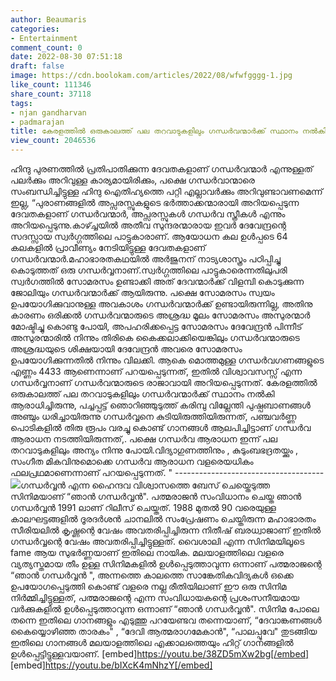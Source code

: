 ```yaml
---
author: Beaumaris
categories:
- Entertainment
comment_count: 0
date: 2022-08-30 07:51:18
draft: false
image: https://cdn.boolokam.com/articles/2022/08/wfwfgggg-1.jpg
like_count: 111346
share_count: 37118
tags:
- njan gandharvan
- padmarajan
title: കേരളത്തിൽ ഒരുകാലത്ത് പല തറവാടുകളിലും ഗന്ധർവന്മാർക്ക് സ്ഥാനം നൽകി ആരാധിച്ചിരുന്നു
view_count: 2046536
---
```


ഹിന്ദു പുരണത്തിൽ പ്രതിപാതിക്കുന്ന ദേവതകളാണ് ഗന്ധർവന്മാർ എന്നുള്ളത് പലർക്കും അറിവുള്ള കാര്യമായിരിക്കും, പക്ഷെ ഗന്ധർവാന്മാരെ സംബന്ധിച്ചിട്ടുള്ള ഹിന്ദു ഐതിഹ്യത്തെ പറ്റി എല്ലാവർക്കും അറിവുണ്ടാവണമെന്ന് ഇല്ല, “പുരാണങ്ങളിൽ അപ്സരസ്സുകളുടെ ഭർത്താക്കന്മാരായി അറിയപ്പെടുന്ന ദേവതകളാണ് ഗന്ധർവന്മാർ, അപ്സരസ്സുകൾ ഗന്ധർവ സ്ത്രീകൾ എന്നും അറിയപ്പെടുന്നു.കാഴ്ച്ചയിൽ അതീവ സുന്ദരന്മാരായ ഇവർ ദേവേന്ദ്രന്റെ സദസ്സായ സ്വർഗ്ഗത്തിലെ പാട്ടുകാരാണ്. ആയോധന കല ഉൾപ്പടെ 64 കലകളിൽ പ്രാവീണ്യം നേടിയിട്ടുള്ള ദേവതകളാണ് ഗന്ധർവന്മാർ.മഹാഭാരതകഥയിൽ അർജുനന് നാട്യശാസ്ത്രം പഠിപ്പിച്ചു കൊടുത്തത് ഒരു ഗന്ധർവ്വനാണ്.സ്വർഗ്ഗത്തിലെ പാട്ടുകാരെന്നതിലുപരി സ്വർഗത്തിൽ സോമരസം ഉണ്ടാക്കി അത് ദേവന്മാർക്ക് വിളമ്പി കൊടുക്കുന്ന ജോലിയും ഗന്ധർവന്മാർക്ക് ആയിരുന്നു. പക്ഷെ സോമരസം സ്വയം ഉപയോഗിക്കുവാനുള്ള അവകാശം ഗന്ധർവന്മാർക്ക് ഉണ്ടായിരുന്നില്ല, അതിനു കാരണം ഒരിക്കൽ ഗന്ധർവന്മാരുടെ അശ്രദ്ധ മൂലം സോമരസം അസുരന്മാർ മോഷ്ടിച്ചു കൊണ്ടു പോയി, അപഹരിക്കപ്പെട്ട സോമരസം ദേവേന്ദ്രൻ പിന്നീട് അസുരന്മാരിൽ നിന്നും തിരികെ കൈക്കലാക്കിയെങ്കിലും ഗന്ധർവന്മാരുടെ അശ്രദ്ധയുടെ ശിക്ഷയായി ദേവേന്ദ്രൻ അവരെ സോമരസം ഉപയോഗിക്കുന്നതിൽ നിന്നും വിലക്കി. ആകെ മൊത്തമുള്ള ഗന്ധർവഗണങ്ങളുടെ എണ്ണം 4433 ആണെന്നാണ് പറയപ്പെടുന്നത്, ഇതിൽ വിശ്വാവസസ്സ് എന്ന ഗന്ധർവ്വനാണ് ഗന്ധർവന്മാരുടെ രാജാവായി അറിയപ്പെടുന്നത്. കേരളത്തിൽ ഒരുകാലത്ത് പല തറവാടുകളിലും ഗന്ധർവന്മാർക്ക് സ്ഥാനം നൽകി ആരാധിച്ചിരുന്നു, പച്ചപ്പട്ട് ഞൊറിഞ്ഞുടുത്ത് കരിമ്പു വില്ലേന്തി പുഷ്പബാണങ്ങൾ അഞ്ചും ധരിച്ചായിരുന്നു ഗന്ധർവ്വനെ കുടിയിരുത്തിയിരുന്നത്, പഞ്ചവർണ്ണ പൊടികളിൽ തിരു രൂപം വരച്ചു കൊണ്ട് ഗാനങ്ങൾ ആലപിച്ചിട്ടാണ് ഗന്ധർവ ആരാധന നടത്തിയിരുന്നത്,. പക്ഷെ ഗന്ധർവ ആരാധന ഇന്ന് പല തറവാടുകളിലും അന്യം നിന്നു പോയി.വിദ്യാഗുണത്തിനും , കുടുംബഭദ്രതയ്ക്കും , സംഗീത മികവിനുമൊക്കെ ഗന്ധർവ ആരാധന വളരെയധികം ഫലപ്രഥമാണെന്നാണ് പറയപ്പെടുന്നത്. " \------------------------------------- ![](https://cdn.boolokam.com/articles/2022/08/wfwfgggg-1.jpg)ഗന്ധർവ്വൻ എന്ന ഹൈന്ദവ വിശ്വാസത്തെ ബേസ് ചെയ്തെടുത്ത സിനിമയാണ് “ഞാൻ ഗന്ധർവ്വൻ". പത്മരാജൻ സംവിധാനം ചെയ്ത ഞാൻ ഗന്ധർവ്വൻ 1991 ലാണ് റിലീസ് ചെയ്തത്. 1988 മുതൽ 90 വരെയുള്ള കാലഘട്ടങ്ങളിൽ ദൂരദർശൻ ചാനലിൽ സംപ്രേഷണം ചെയ്തിരുന്ന മഹാഭാരതം സീരിയലിൽ കൃഷ്ണന്റെ വേഷം അവതരിപ്പിച്ചിരുന്ന നിതീഷ് ബരധ്വാജാണ് ഇതിൽ ഗന്ധർവ്വന്റെ വേഷം അവതരിപ്പിച്ചിട്ടുള്ളത്. വൈശാലി എന്ന സിനിമയിലൂടെ fame ആയ സുഭർണ്ണയാണ് ഇതിലെ നായിക. മലയാളത്തിലെ വളരെ വ്യത്യസ്തമായ തീം ഉള്ള സിനിമകളിൽ ഉൾപ്പെടുത്താവുന്ന ഒന്നാണ് പത്മരാജന്റെ “ഞാൻ ഗന്ധർവ്വൻ ", അന്നത്തെ കാലത്തെ സാങ്കേതികവിദ്യകൾ ഒക്കെ ഉപയോഗപ്പെടുത്തി കൊണ്ട് വളരെ നല്ല രീതിയിലാണ് ഈ ഒരു സിനിമ നിർമ്മിച്ചിട്ടുള്ളത്, പത്മരാജന്റെ എന്ന സംവിധായകന്റെ പ്രശംസനീയമായ വർക്കുകളിൽ ഉൾപ്പെടുത്താവുന്ന ഒന്നാണ് “ഞാൻ ഗന്ധർവ്വൻ". സിനിമ പോലെ തന്നെ ഇതിലെ ഗാനങ്ങളും എടുത്തു പറയേണ്ടവ തന്നെയാണ്, “ദേവാങ്കണങ്ങൾ കൈയ്യൊഴിഞ്ഞ താരകം" , “ദേവി ആത്മരാഗമേകാൻ", “പാലപ്പൂവേ" തുടങ്ങിയ ഇതിലെ ഗാനങ്ങൾ മലയാളത്തിലെ എക്കാലത്തെയും ഹിറ്റ്‌ ഗാനങ്ങളിൽ ഉൾപ്പെട്ടിട്ടുള്ളവയാണ്. [embed]https://youtu.be/38ZD5mXw2bg[/embed] [embed]https://youtu.be/bIXcK4mNhzY[/embed] &nbsp;